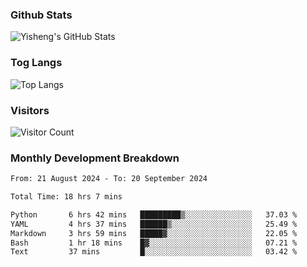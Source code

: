 ### Github Stats
![Yisheng's GitHub Stats](https://github-readme-stats-9qabuvhk1-gongyisheng.vercel.app/api?username=gongyisheng&count_private=true&show_icons=true)
### Tog Langs
![Top Langs](https://github-readme-stats-9qabuvhk1-gongyisheng.vercel.app/api/top-langs/?username=gongyisheng&layout=compact)
### Visitors
![Visitor Count](https://profile-counter.glitch.me/gongyisheng/count.svg)
### Monthly Development Breakdown
<!--START_SECTION:waka-->

```txt
From: 21 August 2024 - To: 20 September 2024

Total Time: 18 hrs 7 mins

Python       6 hrs 42 mins   █████████▒░░░░░░░░░░░░░░░   37.03 %
YAML         4 hrs 37 mins   ██████▒░░░░░░░░░░░░░░░░░░   25.49 %
Markdown     3 hrs 59 mins   █████▓░░░░░░░░░░░░░░░░░░░   22.05 %
Bash         1 hr 18 mins    █▓░░░░░░░░░░░░░░░░░░░░░░░   07.21 %
Text         37 mins         █░░░░░░░░░░░░░░░░░░░░░░░░   03.42 %
```

<!--END_SECTION:waka-->
